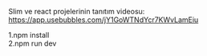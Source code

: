 Slim ve react projelerinin tanıtım videosu:  https://app.usebubbles.com/jY1GoWTNdYcr7KWvLamEiu

1.npm install<br>
2.npm run dev
